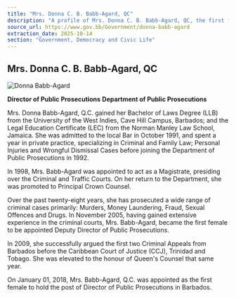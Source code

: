 ```yaml
---
title: "Mrs. Donna C. B. Babb-Agard, QC"
description: "A profile of Mrs. Donna C. B. Babb-Agard, QC, the first female Director of Public Prosecutions in Barbados, outlining her extensive career in criminal law and her key appointments."
source_url: https://www.gov.bb/Government/donna-babb-agard
extraction_date: 2025-10-14
section: "Government, Democracy and Civic Life"
---
```


## Mrs. Donna C. B. Babb-Agard, QC

![Donna Babb-Agard](https://www.gov.bb/media_files/Donna%20Babb-Agard.jpg)

**Director of Public Prosecutions**
**Department of Public Prosecutions**

Mrs. Donna Babb-Agard, Q.C. gained her Bachelor of Laws Degree (LLB) from the University of the West Indies, Cave Hill Campus, Barbados; and the Legal Education Certificate (LEC) from the Norman Manley Law School, Jamaica. She was admitted to the local Bar in October 1991, and spent a year in private practice, specializing in Criminal and Family Law; Personal Injuries and Wrongful Dismissal Cases before joining the Department of Public Prosecutions in 1992.

In 1998, Mrs. Babb-Agard was appointed to act as a Magistrate, presiding over the Criminal and Traffic Courts. On her return to the Department, she was promoted to Principal Crown Counsel.

Over the past twenty-eight years, she has prosecuted a wide range of criminal cases primarily: Murders, Money Laundering, Fraud, Sexual Offences and Drugs. In November 2005, having gained extensive experience in the criminal courts, Mrs. Babb-Agard, became the first female to be appointed Deputy Director of Public Prosecutions.

In 2009, she successfully argued the first two Criminal Appeals from Barbados before the Caribbean Court of Justice (CCJ), Trinidad and Tobago. She was elevated to the honour of Queen's Counsel that same year.

On January 01, 2018, Mrs. Babb-Agard, Q.C. was appointed as the first female to hold the post of Director of Public Prosecutions in Barbados.
```